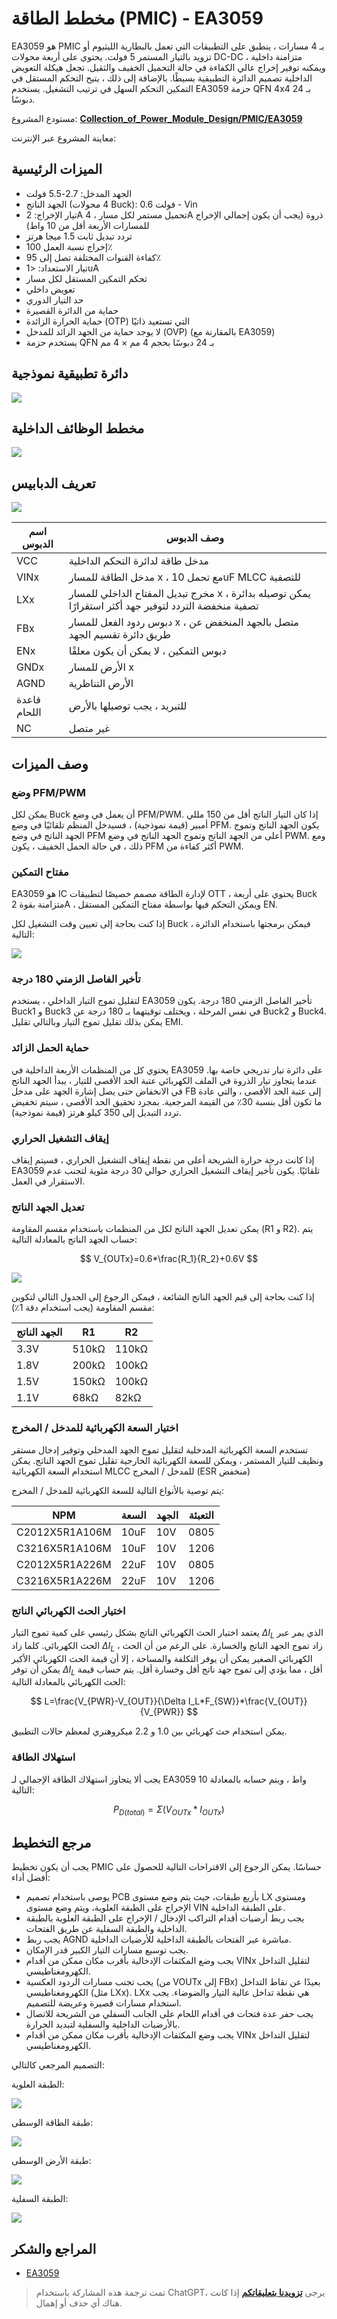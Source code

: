 # مخطط الطاقة (PMIC) - EA3059

EA3059 هو PMIC بـ 4 مسارات ، ينطبق على التطبيقات التي تعمل بالبطارية الليثيوم أو تزويد بالتيار المستمر 5 فولت. يحتوي على أربعة محولات DC-DC متزامنة داخلية ، ويمكنه توفير إخراج عالي الكفاءة في حالة التحميل الخفيف والثقيل. تجعل هيكلة التعويض الداخلية تصميم الدائرة التطبيقية بسيطًا. بالإضافة إلى ذلك ، يتيح التحكم المستقل في التمكين التحكم السهل في ترتيب التشغيل. يستخدم EA3059 حزمة QFN 4x4 بـ 24 دبوسًا.

مستودع المشروع: [**Collection_of_Power_Module_Design/PMIC/EA3059**](https://github.com/linyuxuanlin/Collection_of_Power_Module_Design/tree/main/PMIC/EA3059)

معاينة المشروع عبر الإنترنت:

<div class="altium-iframe-viewer">
  <div
    class="altium-ecad-viewer"
    data-project-src="https://github.com/linyuxuanlin/Collection_of_Power_Module_Design/raw/main/PMIC/EA3059/EA3059_V0.2.zip"
  ></div>
</div>

## الميزات الرئيسية

- الجهد المدخل: 2.7-5.5 فولت
- الجهد الناتج (4 محولات Buck): 0.6 فولت - Vin
- تيار الإخراج: 2A تحميل مستمر لكل مسار ، 4A ذروة (يجب أن يكون إجمالي الإخراج للمسارات الأربعة أقل من 10 واط)
- تردد تبديل ثابت 1.5 ميجا هرتز
- إخراج نسبة العمل 100٪
- كفاءة القنوات المختلفة تصل إلى 95٪
- تيار الاستعداد: <1uA
- تحكم التمكين المستقل لكل مسار
- تعويض داخلي
- حد التيار الدوري
- حماية من الدائرة القصيرة
- حماية الحرارة الزائدة (OTP) التي تستعيد ذاتيًا
- لا يوجد حماية من الجهد الزائد للمدخل (OVP) (بالمقارنة مع EA3059)
- يستخدم حزمة QFN بـ 24 دبوسًا بحجم 4 مم × 4 مم

## دائرة تطبيقية نموذجية

![](https://wiki-media-1253965369.cos.ap-guangzhou.myqcloud.com/img/20220420171841.png)

## مخطط الوظائف الداخلية

![](https://wiki-media-1253965369.cos.ap-guangzhou.myqcloud.com/img/20220420171859.png)

## تعريف الدبابيس

![](https://wiki-media-1253965369.cos.ap-guangzhou.myqcloud.com/img/20220420171920.png)

| اسم الدبوس | وصف الدبوس                                               |
| ----------- | ---------------------------------------------------------- |
| VCC         | مدخل طاقة لدائرة التحكم الداخلية                          |
| VINx        | مدخل الطاقة للمسار x ، مع تحمل 10uF MLCC للتصفية        |
| LXx         | مخرج تبديل المفتاح الداخلي للمسار x ، يمكن توصيله بدائرة تصفية منخفضة التردد لتوفير جهد أكثر استقرارًا |
| FBx         | دبوس ردود الفعل للمسار x ، متصل بالجهد المنخفض عن طريق دائرة تقسيم الجهد |
| ENx         | دبوس التمكين ، لا يمكن أن يكون معلقًا                      |
| GNDx        | الأرض للمسار x                                            |
| AGND        | الأرض التناظرية                                           |
| قاعدة اللحام | للتبريد ، يجب توصيلها بالأرض                             |
| NC          | غير متصل                                                   |

## وصف الميزات

### وضع PFM/PWM

يمكن لكل Buck أن يعمل في وضع PFM/PWM. إذا كان التيار الناتج أقل من 150 مللي أمبير (قيمة نموذجية) ، فسيدخل المنظم تلقائيًا في وضع PFM. يكون الجهد الناتج وتموج الجهد الناتج في وضع PFM أعلى من الجهد الناتج وتموج الجهد الناتج في وضع PWM. ومع ذلك ، في حالة الحمل الخفيف ، يكون PFM أكثر كفاءة من PWM.

### مفتاح التمكين

EA3059 هو IC لإدارة الطاقة مصمم خصيصًا لتطبيقات OTT ، يحتوي على أربعة Buck متزامنة بقوة 2A ، ويمكن التحكم فيها بواسطة مفتاح التمكين المستقل EN.

إذا كنت بحاجة إلى تعيين وقت التشغيل لكل Buck ، فيمكن برمجتها باستخدام الدائرة التالية:

![](https://wiki-media-1253965369.cos.ap-guangzhou.myqcloud.com/img/20220420172125.png)

### تأخير الفاصل الزمني 180 درجة

لتقليل تموج التيار الداخلي ، يستخدم EA3059 تأخير الفاصل الزمني 180 درجة. يكون Buck1 و Buck3 في نفس المرحلة ، ويختلف توقيتهما بـ 180 درجة عن Buck2 و Buck4. يمكن بذلك تقليل تموج التيار وبالتالي تقليل EMI.

### حماية الحمل الزائد

يحتوي كل من المنظمات الأربعة الداخلية في EA3059 على دائرة تيار تدريجي خاصة بها. عندما يتجاوز تيار الذروة في الملف الكهربائي عتبة الحد الأقصى للتيار ، يبدأ الجهد الناتج في الانخفاض حتى يصل إشارة الجهد على مدخل FB إلى عتبة الحد الأقصى ، والتي عادة ما تكون أقل بنسبة 30٪ من القيمة المرجعية. بمجرد تحقيق الحد الأقصى ، سيتم تخفيض تردد التبديل إلى 350 كيلو هرتز (قيمة نموذجية).

### إيقاف التشغيل الحراري

إذا كانت درجة حرارة الشريحة أعلى من نقطة إيقاف التشغيل الحراري ، فسيتم إيقاف EA3059 تلقائيًا. يكون تأخير إيقاف التشغيل الحراري حوالي 30 درجة مئوية لتجنب عدم الاستقرار في العمل.

### تعديل الجهد الناتج

يمكن تعديل الجهد الناتج لكل من المنظمات باستخدام مقسم المقاومة (R1 و R2). يتم حساب الجهد الناتج بالمعادلة التالية:

$$
V_{OUTx}=0.6*\frac{R_1}{R_2}+0.6V
$$

![](https://wiki-media-1253965369.cos.ap-guangzhou.myqcloud.com/img/20220420172602.png)

إذا كنت بحاجة إلى قيم الجهد الناتج الشائعة ، فيمكن الرجوع إلى الجدول التالي لتكوين مقسم المقاومة (يجب استخدام دقة 1٪):

| الجهد الناتج | R1    | R2    |
| -------------- | ----- | ----- |
| 3.3V           | 510kΩ | 110kΩ |
| 1.8V           | 200kΩ | 100kΩ |
| 1.5V           | 150kΩ | 100kΩ |
| 1.1V           | 68kΩ  | 82kΩ  |

### اختيار السعة الكهربائية للمدخل / المخرج

تستخدم السعة الكهربائية المدخلية لتقليل تموج الجهد المدخلي وتوفير إدخال مستقر ونظيف للتيار المستمر ، ويمكن للسعة الكهربائية الخارجية تقليل تموج الجهد الناتج. يمكن استخدام السعة الكهربائية MLCC للمدخل / المخرج (ESR منخفض)

يتم توصية بالأنواع التالية للسعة الكهربائية للمدخل / المخرج:

| NPM            | السعة | الجهد | التعبئة |
| -------------- | ---- | ---- | ---- |
| C2012X5R1A106M | 10uF | 10V  | 0805 |
| C3216X5R1A106M | 10uF | 10V  | 1206 |
| C2012X5R1A226M | 22uF | 10V  | 0805 |
| C3216X5R1A226M | 22uF | 10V  | 1206 |

### اختيار الحث الكهربائي الناتج

يعتمد اختيار الحث الكهربائي الناتج بشكل رئيسي على كمية تموج التيار $\Delta I_L$ الذي يمر عبر الحث الكهربائي. كلما زاد $\Delta I_L$ ، زاد تموج الجهد الناتج والخسارة. على الرغم من أن الحث الكهربائي الصغير يمكن أن يوفر التكلفة والمساحة ، إلا أن قيمة الحث الكهربائي الأكبر يمكن أن توفر $\Delta I_L$ أقل ، مما يؤدي إلى تموج جهد ناتج أقل وخسارة أقل. يتم حساب قيمة الحث الكهربائي بالمعادلة التالية:

$$
L=\frac{V_{PWR}-V_{OUT}}{\Delta I_L*F_{SW}}*\frac{V_{OUT}}{V_{PWR}}
$$

يمكن استخدام حث كهربائي بين 1.0 و 2.2 ميكروهنري لمعظم حالات التطبيق.

### استهلاك الطاقة

يجب ألا يتجاوز استهلاك الطاقة الإجمالي لـ EA3059 10 واط ، ويتم حسابه بالمعادلة التالية:

$$
P_{D(total)}=\Sigma (V_{OUTx}*I_{OUTx})
$$

## مرجع التخطيط

يجب أن يكون تخطيط PMIC حساسًا. يمكن الرجوع إلى الاقتراحات التالية للحصول على أفضل أداء:

- يوصى باستخدام تصميم PCB بأربع طبقات، حيث يتم وضع مستوى LX ومستوى الإخراج على الطبقة العلوية، ويتم وضع مستوى VIN على الطبقة الداخلية.
- يجب ربط أرضيات أقدام التراكب الإدخال / الإخراج على الطبقة العلوية بالطبقة الداخلية والطبقة السفلية عن طريق الفتحات.
- يجب ربط AGND مباشرة عبر الفتحات بالطبقة الداخلية للأرضيات الداخلية.
- يجب توسيع مسارات التيار الكبير قدر الإمكان.
- يجب وضع المكثفات الإدخالية بأقرب مكان ممكن من أقدام VINx لتقليل التداخل الكهرومغناطيسي.
- يجب تجنب مسارات الردود العكسية (من VOUTx إلى FBx) بعيدًا عن نقاط التداخل الكهرومغناطيسي (مثل LXx). LXx هي نقطة تداخل عالية التيار والضوضاء. يجب استخدام مسارات قصيرة وعريضة للتصميم.
- يجب حفر عدة فتحات في أقدام اللحام على الجانب السفلي من الشريحة للاتصال بالأرضيات الداخلية والسفلية لتبديد الحرارة.
- يجب وضع المكثفات الإدخالية بأقرب مكان ممكن من أقدام VINx لتقليل التداخل الكهرومغناطيسي.

التصميم المرجعي كالتالي:

الطبقة العلوية:

![](https://wiki-media-1253965369.cos.ap-guangzhou.myqcloud.com/img/20220420175756.png)

طبقة الطاقة الوسطى:

![](https://wiki-media-1253965369.cos.ap-guangzhou.myqcloud.com/img/20220420175833.png)

طبقة الأرض الوسطى:

![](https://wiki-media-1253965369.cos.ap-guangzhou.myqcloud.com/img/20220420175851.png)

الطبقة السفلية:

![](https://wiki-media-1253965369.cos.ap-guangzhou.myqcloud.com/img/20220420175906.png)

## المراجع والشكر

- [EA3059](http://www.everanalog.com/ProductCN/ProductEA3059DetailInfoCN.aspx)

> تمت ترجمة هذه المشاركة باستخدام ChatGPT، يرجى [**تزويدنا بتعليقاتكم**](https://github.com/linyuxuanlin/Wiki_MkDocs/issues/new) إذا كانت هناك أي حذف أو إهمال.